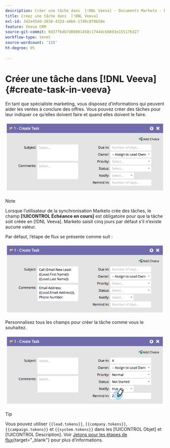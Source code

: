 ```yaml
---
description: Créer une tâche dans  [!DNL Veeva] - Documents Marketo - Documentation du produit
title: Créez une tâche dans  [!DNL Veeva]
exl-id: 342e45dd-2038-432d-a6b6-1740c8f0b58e
feature: Veeva CRM
source-git-commit: 0d37fbdb7d08901458c1744dc68893e155176327
workflow-type: tm+mt
source-wordcount: '115'
ht-degree: 0%

---
```


# Créer une tâche dans [!DNL Veeva] {#create-task-in-veeva}

En tant que spécialiste marketing, vous disposez d’informations qui peuvent aider les ventes à conclure des offres. Vous pouvez créer des tâches pour leur indiquer ce qu’elles doivent faire et quand elles doivent le faire.

![](assets/create-task-in-veeva-1.png)

>[!NOTE]
>
>Lorsque l’utilisateur de la synchronisation Marketo crée des tâches, le champ **[!UICONTROL Échéance en cours]** est obligatoire pour que la tâche soit créée en [!DNL Veeva]. Marketo saisit cinq jours par défaut s’il n’existe aucune valeur.

Par défaut, l’étape de flux se présente comme suit :

![](assets/create-task-in-veeva-2.png)

Personnalisez tous les champs pour créer la tâche comme vous le souhaitez.

![](assets/create-task-in-veeva-3.png)

>[!TIP]
>
>Vous pouvez utiliser `{{lead.tokens}}`, `{{company.tokens}}`, `{{campaign.tokens}}` et `{{system.tokens}}` dans les [!UICONTROL Objet] et [!UICONTROL Description]. Voir [Jetons pour les étapes de flux](/help/marketo/product-docs/core-marketo-concepts/smart-campaigns/flow-actions/use-tokens-in-flow-steps.md){target="_blank"} pour plus d’informations.
